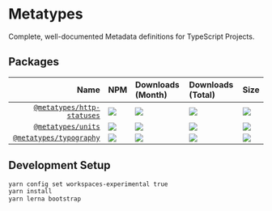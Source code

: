 # Metatypes

Complete, well-documented Metadata definitions for TypeScript Projects.

## Packages

|                                                  Name | NPM                                                                                                              | Downloads (Month)                                               | Downloads (Total)                                               | Size                                                                      |
| ----------------------------------------------------: | :--------------------------------------------------------------------------------------------------------------- | :-------------------------------------------------------------- | :-------------------------------------------------------------- | :------------------------------------------------------------------------ |
| [`@metatypes/http-statuses`](/packages/http-statuses) | [![](https://img.shields.io/npm/v/@metatypes/http-statuses)](https://npmjs.com/package/@metatypes/http-statuses) | ![](https://img.shields.io/npm/dm/@metatypes/http-statuses.svg) | ![](https://img.shields.io/npm/dt/@metatypes/http-statuses.svg) | ![](https://img.shields.io/bundlephobia/minzip/bitwise.svg)               |
|                 [`@metatypes/units`](/packages/units) | [![](https://img.shields.io/npm/v/@metatypes/units)](https://npmjs.com/package/@metatypes/units)                 | ![](https://img.shields.io/npm/dm/@metatypes/units.svg)         | ![](https://img.shields.io/npm/dt/@metatypes/units.svg)         | ![](https://img.shields.io/bundlephobia/minzip/@metatypes/units.svg)      |
|       [`@metatypes/typography`](/packages/typography) | [![](https://img.shields.io/npm/v/@metatypes/typography)](https://npmjs.com/package/@metatypes/typography)       | ![](https://img.shields.io/npm/dm/@metatypes/typography.svg)    | ![](https://img.shields.io/npm/dt/@metatypes/typography.svg)    | ![](https://img.shields.io/bundlephobia/minzip/@metatypes/typography.svg) |

## Development Setup

```bash
yarn config set workspaces-experimental true
yarn install
yarn lerna bootstrap
```
